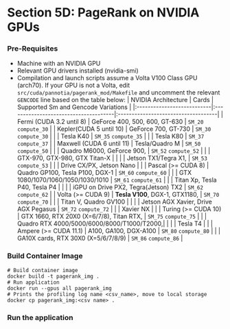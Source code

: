 # Section 5D: PageRank on NVIDIA GPUs



### Pre-Requisites
* Machine with an NVIDIA GPU
* Relevant GPU drivers installed (nvidia-smi)
* Compilation and launch scripts assume a Volta V100 Class GPU (arch70). If your GPU is not a Volta, edit `src/cuda/pannotia/pagerank_mod/Makefile` and uncomment the relevant `GENCODE` line based on the table below:
| NVIDIA Architecture        | Cards                                 | Supported Sm and Gencode Variations |
|:---------------------------|:--------------------------------------|:------------------------------------|
| Fermi (CUDA 3.2 until 8)   | GeForce 400, 500, 600, GT-630         | `SM_20` `compute_30`                |
| Kepler(CUDA 5 until 10)    | GeForce 700, GT-730                   | `SM_30` `compute_30`                |
|                            | Tesla K40                             | `SM_35` `compute_35`                |
|                            | Tesla K80                             | `SM_37` `compute_37`                |
| Maxwell (CUDA 6 until 11)  | Tesla/Quadro M                        | `SM_50` `compute_50`                |
|                            | Quadro M6000, GeForce 900,            | `SM_52` `compute_52`                |
|                            | GTX-970, GTX-980, GTX Titan-X         |                                     |
|                            | Jetson TX1/Tegra X1,                  | `SM_53` `compute_53`                |
|                            | Drive CX/PX, Jetson Nano              |                                     |
| Pascal (>= CUDA 8)         | Quadro GP100, Tesla P100, DGX-1       | `SM_60` `compute_60`                |
|                            | GTX 1080/1070/1060/1050/1030/1010     | `SM_61` `compute_61`                |
|                            | Titan Xp, Tesla P40, Tesla P4         |                                     |
|                            | iGPU on Drive PX2, Tegra(Jetson) TX2  | `SM_62` `compute_62`                |
| Volta (>= CUDA 9)          | **Tesla V100**, DGX-1, GTX1180,       | `SM_70` `compute_70`                |
|                            | Titan V, Quadro GV100                 |                                     |
|                            | Jetson AGX Xavier, Drive AGX Pegasus  | `SM_72` `compute_72`                |
|                            | Xavier NX                             |                                     |
| Turing (>= CUDA 10)        | GTX 1660, RTX 20X0 (X=6/7/8), Titan RTX, | `SM_75` `compute_75`                |
|                            | Quadro RTX 4000/5000/6000/8000/T1000/T2000,|                                 |
|                            | Tesla T4                              |                                     |
| Ampere (>= CUDA 11.1)      | A100, GA100, DGX-A100                 | `SM_80` `compute_80`                |
|                            | GA10X cards, RTX 30X0 (X=5/6/7/8/9)   | `SM_86` `compute_86`                |

### Build Container Image
```
# Build container image
docker build -t pagerank_img .
# Run application
docker run --gpus all pagerank_img
# Prints the profiling log name <csv_name>, move to local storage
docker cp pagerank_img:<csv name> .
```

### Run the application
